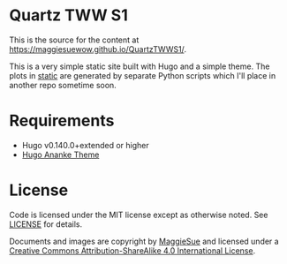 # Quartz TWW S1

This is the source for the content at https://maggiesuewow.github.io/QuartzTWWS1/.

This is a very simple static site built with Hugo and a simple theme. 
The plots in [static](https://github.com/MaggieSueWoW/QuartzTWWS1/blob/master/static/) are generated by separate
Python scripts which I'll place in another repo sometime soon.

# Requirements

* Hugo v0.140.0+extended or higher
* [Hugo Ananke Theme](https://github.com/theNewDynamic/gohugo-theme-ananke)

# License

Code is licensed under the MIT license except as otherwise noted.
See [LICENSE](https://github.com/MaggieSueWoW/QuartzTWWS1/blob/master/LICENSE) for details.

Documents and images are copyright by [MaggieSue](https://github.com/MaggieSueWoW) and licensed under a
[Creative Commons Attribution-ShareAlike 4.0 International License](http://creativecommons.org/licenses/by-sa/4.0/).

